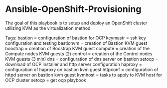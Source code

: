 # Ansible-OpenShift-Provisioning

The goal of this playbook is to setup and deploy an OpenShift cluster utilizing KVM as the virtualization method

Tags:
bastion = configuration of bastion for OCP
keymastr = ssh key configuration and testing
bastionvm = creation of Bastion KVM guest
boostrap = creation of Boostrap KVM guest
compute = creation of the Compute nodes KVM guests (2)
control = creation of the Control nodes KVM guests (3 min)
dns = configuration of dns server on bastion
setocp = download of OCP installer and http server configuration
haproxy = configuration of haproxy on bastion kvm guest
httpconf = configuration of httpd server on bastion kvm guest
kvmhost = tasks to apply to KVM host for OCP cluster
setocp = get ocp playbook

 
